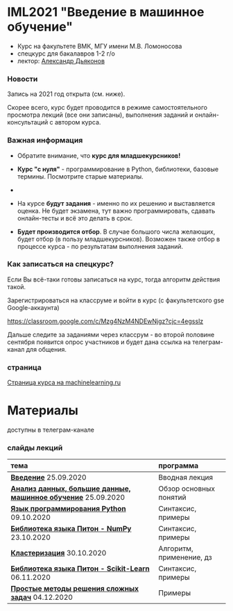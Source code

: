 # IML2021 "Введение в машинное обучение"
* Курс на факультете ВМК, МГУ имени М.В. Ломоносова
* спецкурс для бакалавров 1-2 г/о
* лектор: [Александр Дьяконов](https://dyakonov.org/ag/)

### Новости

Запись на 2021 год открыта (см. ниже).

Скорее всего, курс будет проводится в режиме самостоятельного просмотра лекций (все они записаны),
выполнения заданий и онлайн-консультаций с автором курса.


### Важная информация

* Обратите внимание, что **курс для младшекурсников!**

* **Курс "с нуля"** - программирование в Python, библиотеки, базовые термины. Посмотрите старые материалы.
* 
* На курсе **будут задания** - именно по их решению и выставляется оценка. Не будет экзамена, тут важно программировать, сдавать онлайн-тесты и всё это делать в срок.

* **Будет производится отбор**. В случае большого числа желающих, будет отбор (в пользу младшекурсников). Возможен также отбор в процессе курса - по результатам выполнения заданий.

### Как записаться на спецкурс?

Если Вы всё-таки готовы записаться на курс, тогда алгоритм действия такой.

Зарегистрироваться на классруме и войти в курс (с факультетского gse Google-аккаунта)

https://classroom.google.com/c/Mzg4NzM4NDEwNjgz?cjc=4egsslz

Дальше следите за заданиями через классрум - во второй половине сентября появится опрос участников и будет дана ссылка на телеграм-канал для общения.


### страница
[Страница курса на machinelearning.ru](http://www.machinelearning.ru/wiki/index.php?title=Введение_в_машинное_обучение)

# Материалы

доступны в телеграм-канале

### слайды лекций

| тема | программа |
| :-- | :-- |
| [**Введение**](./2020/IML2020_00intro_01.pdf) 25.09.2020 | Вводная лекция|
| [**Анализ данных, большие данные, машинное обучение**](./2020/IML2020_01bigdata_01.pdf) 25.09.2020 |Обзор основных понятий|
| [**Язык программирования Python**](./2020/IML2020_02pythonintro_01.pdf) 09.10.2020 |Синтаксис, примеры|
| [**Библиотека языка Питон - NumPy**](./2020/IML2020_03numpy_01.pdf) 23.10.2020 |Синтаксис, примеры|
| [**Кластеризация**](./2020/IML2020_04cluster_01.pdf) 30.10.2020 |Алгоритм, применение, дз|
| [**Библиотека языка Питон - Scikit-Learn**](./2020/IML2020_06scikitlearn_01.pdf) 06.11.2020 |Синтаксис, примеры|
| [**Простые методы решения сложных задач**](./2020/IML2020_094simple_04n.pdf) 04.12.2020 |Примеры|





